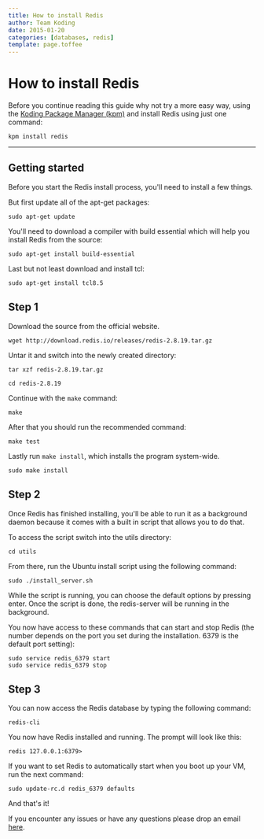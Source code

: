 ```yaml
---
title: How to install Redis
author: Team Koding
date: 2015-01-20
categories: [databases, redis]
template: page.toffee
---
```


# How to install Redis

Before you continue reading this guide why not try a more easy way, using the [Koding Package Manager (kpm)](http://learn.koding.com/guides/getting-started-kpm/) and install Redis using just one command:

```
kpm install redis
```

***

## Getting started

Before you start the Redis install process, you'll need to install a few things.

But first update all of the apt-get packages:

```
sudo apt-get update
```

You'll need to download a compiler with build essential which will help you install Redis from the source:

```
sudo apt-get install build-essential
```

Last but not least download and install tcl:

```
sudo apt-get install tcl8.5
```

## Step 1

Download the source from the official website.

```
wget http://download.redis.io/releases/redis-2.8.19.tar.gz
```

Untar it and switch into the newly created directory:

```
tar xzf redis-2.8.19.tar.gz

cd redis-2.8.19
```

Continue with the `make` command:

```
make
```

After that you should run the recommended command:

```
make test
```

Lastly run `make install`, which installs the program system-wide.

```
sudo make install
```

## Step 2

Once Redis has finished installing, you'll be able to run it as a background daemon because it comes with a built in script that allows you to do that.

To access the script switch into the utils directory:

```
cd utils
```

From there, run the Ubuntu install script using the following command:

```
sudo ./install_server.sh
```

While the script is running, you can choose the default options by pressing enter. Once the script is done, the redis-server will be running in the background.

You now have access to these commands that can start and stop Redis (the number depends on the port you set during the installation. 6379 is the default port setting):

```
sudo service redis_6379 start
sudo service redis_6379 stop
```

## Step 3

You can now access the Redis database by typing the following command:

```
redis-cli
```

You now have Redis installed and running. The prompt will look like this:

```
redis 127.0.0.1:6379>
```

If you want to set Redis to automatically start when you boot up your VM, run the next command:

```
sudo update-rc.d redis_6379 defaults
```

And that's it!

If you encounter any issues or have any questions please drop an email [here](mailto:support@koding.com).
